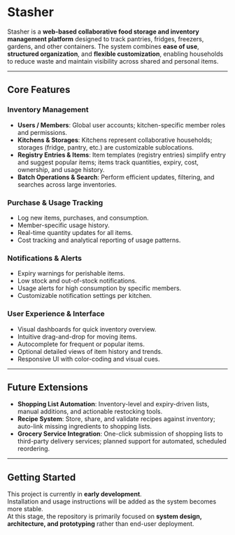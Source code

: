 # Stasher

Stasher is a **web-based collaborative food storage and inventory management platform** designed to track pantries, fridges, freezers, gardens, and other containers. The system combines **ease of use**, **structured organization**, and **flexible customization**, enabling households to reduce waste and maintain visibility across shared and personal items.

***

## Core Features

### Inventory Management

* **Users / Members**: Global user accounts; kitchen-specific member roles and permissions.
* **Kitchens & Storages**: Kitchens represent collaborative households; storages (fridge, pantry, etc.) are customizable sublocations.
* **Registry Entries & Items**: Item templates (registry entries) simplify entry and suggest popular items; items track quantities, expiry, cost, ownership, and usage history.
* **Batch Operations & Search**: Perform efficient updates, filtering, and searches across large inventories.

### Purchase & Usage Tracking

* Log new items, purchases, and consumption.
* Member-specific usage history.
* Real-time quantity updates for all items.
* Cost tracking and analytical reporting of usage patterns.

### Notifications & Alerts

* Expiry warnings for perishable items.
* Low stock and out-of-stock notifications.
* Usage alerts for high consumption by specific members.
* Customizable notification settings per kitchen.

### User Experience & Interface

* Visual dashboards for quick inventory overview.
* Intuitive drag-and-drop for moving items.
* Autocomplete for frequent or popular items.
* Optional detailed views of item history and trends.
* Responsive UI with color-coding and visual cues.

***

## Future Extensions

* **Shopping List Automation**: Inventory-level and expiry-driven lists, manual additions, and actionable restocking tools.
* **Recipe System**: Store, share, and validate recipes against inventory; auto-link missing ingredients to shopping lists.
* **Grocery Service Integration**: One-click submission of shopping lists to third-party delivery services; planned support for automated, scheduled reordering.

***

## Getting Started

This project is currently in **early development**.  
Installation and usage instructions will be added as the system becomes more stable.  
At this stage, the repository is primarily focused on **system design, architecture, and prototyping** rather than end-user deployment.
